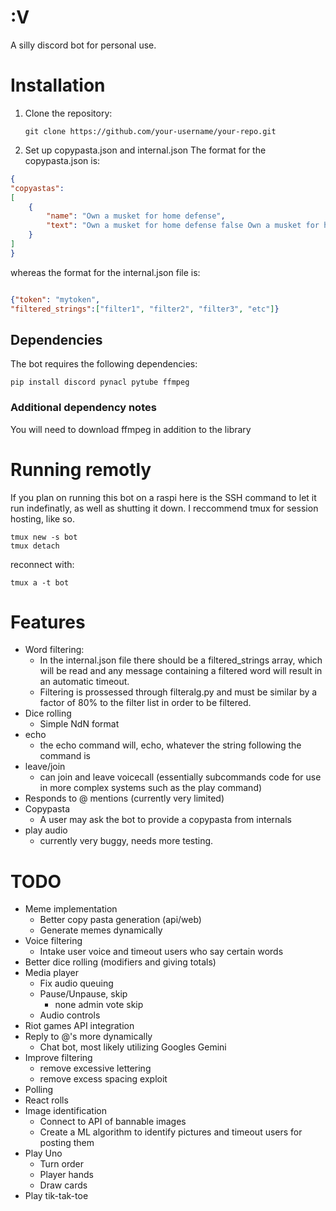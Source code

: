 # :V
A silly discord bot for personal use. 

# Installation
1. Clone the repository:
   ```shell
   git clone https://github.com/your-username/your-repo.git
   ```
2. Set up copypasta.json and internal.json 
The format for the copypasta.json is: 
```json
{
"copyastas":
[
    {
        "name": "Own a musket for home defense",
        "text": "Own a musket for home defense false Own a musket for home defense, since that's what the founding fathers intended. Four ruffians break into my house. 'What the devil?' As I grab my powdered wig and Kentucky rifle. Blow a golf ball sized hole through the first man, he's dead on the spot. Draw my pistol on the second man, miss him entirely because it's smoothbore and nails the neighbors dog. I have to resort to the cannon mounted at the top of the stairs loaded with grape shot, 'Tally ho lads' the grape shot shreds two men in the blast, the sound and extra shrapnel set off car alarms. Fix bayonet and charge the last terrified rapscallion. He Bleeds out waiting on the police to arrive since triangular bayonet wounds are impossible to stitch up. Just as the founding fathers intended."
    }
]
}
```
whereas the format for the internal.json file is: 
```json

{"token": "mytoken",
"filtered_strings":["filter1", "filter2", "filter3", "etc"]}
```
## Dependencies 
The bot requires the following dependencies: 
```shell 
pip install discord pynacl pytube ffmpeg
```
### Additional dependency notes
You will need to download ffmpeg in addition to the library 
# Running remotly 
If you plan on running this bot on a raspi here is the SSH command to let it run indefinatly, as well as shutting it down. I reccommend tmux for session hosting, like so.
```shell
tmux new -s bot
tmux detach
```
reconnect with: 
```shell
tmux a -t bot
```
# Features 
- Word filtering: 
   - In the internal.json file there should be a filtered_strings array, which will be read and any message containing a filtered word will result in an automatic timeout. 
   - Filtering is prossessed through filteralg.py and must be similar by a factor of 80% to the filter list in order to be filtered. 
- Dice rolling 
   - Simple NdN format
- echo 
   - the echo command will, echo, whatever the string following the command is 
- leave/join 
   - can join and leave voicecall (essentially subcommands code for use in more complex systems such as the play command)
- Responds to @ mentions (currently very limited)
- Copypasta
   - A user may ask the bot to provide a copypasta from internals
- play audio
   - currently very buggy, needs more testing. 
# TODO
- Meme implementation 
   - Better copy pasta generation (api/web)
   - Generate memes dynamically 
- Voice filtering 
   - Intake user voice and timeout users who say certain words
- Better dice rolling (modifiers and giving totals)
- Media player
   - Fix audio queuing
   - Pause/Unpause, skip 
      - none admin vote skip 
   - Audio controls  
- Riot games API integration 
- Reply to @'s more dynamically
   - Chat bot, most likely utilizing Googles Gemini
- Improve filtering
   - remove excessive lettering 
   - remove excess spacing exploit 
- Polling
- React rolls 
- Image identification 
   - Connect to API of bannable images 
   - Create a ML algorithm to identify pictures and timeout users for posting them
- Play Uno
   - Turn order 
   - Player hands 
   - Draw cards 
- Play tik-tak-toe